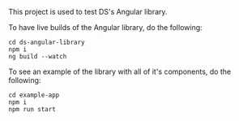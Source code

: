This project is used to test DS's Angular library.

To have live builds of the Angular library, do the following:

```
cd ds-angular-library
npm i
ng build --watch
```

To see an example of the library with all of it's components, do the following:

```
cd example-app
npm i
npm run start
```